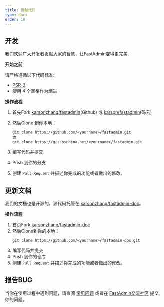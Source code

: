 ```yaml
---
title: 贡献代码
type: docs
order: 10
---
```


## 开发

我们欢迎广大开发者贡献大家的智慧，让FastAdmin变得更完美.

**开始之前**

请严格遵循以下代码标准:

- [PSR-2](https://github.com/php-fig/fig-standards/blob/master/accepted/PSR-2-coding-style-guide.md)
- 使用 4 个空格作为缩进

**操作流程**

1. 首先Fork [karsonzhang/fastadmin](https://github.com/karsonzhang/fastadmin)(Github) 或 [karson/fastadmin](https://git.oschina.net/karson/fastadmin)(码云)

2. 然后Clone 到你本地：
    ```
    git clone https://github.com/<yourname>/fastadmin.git
    或
    git clone https://git.oschina.net/<yourname>/fastadmin.git
    ```

3. 编写代码并提交

4. Push 到你的分支

5. 创建 `Pull Request` 并描述你完成的功能或者做出的修改。

## 更新文档

我们的文档也是开源的，源代码托管在 [karsonzhang/fastadmin-doc](https://github.com/karsonzhang/fastadmin-doc)。

**操作流程**

1. 首页Fork [karsonzhang/fastadmin-doc](https://github.com/karsonzhang/fastadmin-doc)
2. 然后Clone到你的本地：
    ```
    git clone https://github.com/<yourname>/fastadmin-doc.git
    ```
3. 编写代码并提交
4. Push 到你的仓库
5. 创建 `Pull Request` 并描述你完成的功能或者做出的修改。

## 报告BUG

当你在使用过程中遇到问题，请查阅 [常见问题](faq.html) 或者在 [FastAdmin交流社区](http://forum.fastadmin.net) 提交你的问题。




